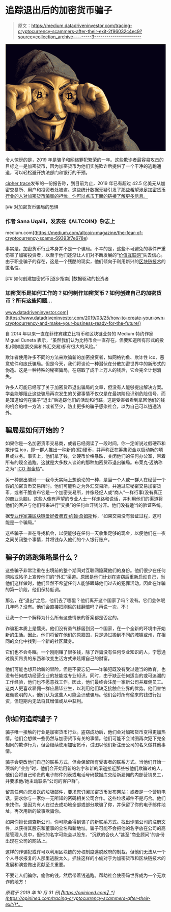 # 追踪退出后的加密货币骗子

> 原文：<https://medium.datadriveninvestor.com/tracing-cryptocurrency-scammers-after-their-exit-2f96032c4ec9?source=collection_archive---------3----------------------->

![](img/0ec940d862e0307b6170d13dfb8fdee6.png)

令人惊讶的是，2019 年是骗子和网络罪犯繁荣的一年。这些欺诈者最容易攻击的目标之一是加密货币，因为加密货币为他们实施欺诈后提供了一个干净的逃跑通道，可以轻松避开执法部门和银行的干预。

[cipher trace](https://ciphertrace.com/wp-content/uploads/2019/08/CipherTrace-Cryptocurrency-Anti-Money-Laundering-Report-2019-Q2-1.pdf)发布的一份报告称，到目前为止，2019 年已有超过 42.5 亿美元从加密交易所、用户和投资者处被盗。这些统计数据无疑引发了[那些希望涉足加密货币行业的人对加密货币骗局的担忧。你可以点击下面的链接了解更多信息。](https://opinined.com/the-fear-of-cryptocurrency-scams/)

[](https://medium.com/altcoin-magazine/the-fear-of-cryptocurrency-scams-69393f7e678e) [## 对加密货币骗局的恐惧

### 作者 Sana Uqaili，发表在《ALTCOIN》杂志上

medium.com](https://medium.com/altcoin-magazine/the-fear-of-cryptocurrency-scams-69393f7e678e) 

事实是，加密货币行业本身并不是一个骗局。不幸的是，这些不可避免的事件严重伤害了加密投资者，以至于他们逐渐让人们对不断发展的“[价值互联网”](https://opinined.com/a-beginners-guide-to-the-internet-of-value/)失去信心。由于职业骗子的存在，这是一个残酷的现实，他们倾向于利用新兴的[区块链技术](https://www.coindesk.com/information/what-is-blockchain-technology)的匿名性。

[](https://www.datadriveninvestor.com/2019/03/25/how-to-create-your-own-cryptocurrency-and-make-your-business-ready-for-the-future/) [## 如何创建加密货币[逐步指南] |数据驱动的投资者

### 加密货币是如何工作的？如何制作加密货币？如何创建自己的加密货币？所有这些问题…

www.datadriveninvestor.com](https://www.datadriveninvestor.com/2019/03/25/how-to-create-your-own-cryptocurrency-and-make-your-business-ready-for-the-future/) 

自 2014 年以来一直在菲律宾建立比特币和区块链业务的 Medium 特约作家 Miguel Cuneta 表示，“虽然我们认为比特币会一直存在，但要知道所有形式的投机(例如股票交易和外汇交易)都有很大的风险。”

欺诈者使用许多不同的方法来欺骗新的加密投资者，如网络钓鱼、欺诈性 ico、恶意软件和庞氏骗局。但是今天，我们将谈论一种潜伏在分散加密世界中的新形式的伪造。这是一种特殊的秘密骗局，在窃取了成千上万人的钱后，它会完全计划消失。

许多人可能已经写了关于加密货币退出骗局的文章，但没有人能够提出解决方案。学会能够阻止这些骗局再次发生的关键事情不仅仅是在最初阶段识别危险信号，而是知道如何在骗子“退出”后追踪他们的活动和行踪。这是受害者看到拿回他们的钱的机会的唯一方法；或者至少，防止更多的骗子感染社会，以为自己可以逍遥法外。

## 骗局是如何开始的？

如果你是一名加密货币交易商，或者已经阅读了一段时间，你一定听说过假硬币和欺诈性 ico，即一群人推出一种新的(假)硬币，并声称正在筹集资金以启动新的项目或业务。事实上，他们拿了钱，让硬币价格暴跌，关闭他们的任何办公室，带着所有的现金逃跑。这就是大多数人谈论的那种加密货币退出骗局。布莱克·迈纳称之为“ [ICO 淘金热](https://medium.com/workchain-io/how-to-spot-and-avoid-cryptocurrency-scams-cfef697b1a7b)”。

另一种退出骗局——我今天实际上想谈论的一种，是当一个人或一群人在经营一个假的加密货币交易所时。他们可能称之为外汇交易所，并通过它秘密交易加密货币，或者干脆宣布它是一个加密交易所，并像经纪人或“商人”一样行事(没有真正的商业头脑)。这些人像有声望的专业人士一样走路和说话，并利用他们的渠道将他们的客户与他们带来进行“交换”的任何血汗钱分开。他们没有适当的验证系统。

据[专业作家兼区块链爱好者费宾·约翰·詹姆斯](https://medium.com/u/75a616711f4e?source=post_page-----2f96032c4ec9--------------------------------)称，“如果交易没有验证过程，这可能是一个骗局。”

这些骗子一直在寻找机会，以便能够在任何一天收集足够的现金，以便他们在一夜之间关闭整个事情，并将钱存入他们的个人银行账户。

## 骗子的逃跑策略是什么？

这些骗子非常注重在出境前的整个期间对互联网隐藏他们的身份。他们很少在任何网站或帖子上宣传他们的“外汇”渠道。原因是他们计划在盗窃后重新启动自己，当他们这样做时，他们显然不希望任何人能够跟踪他们过去的犯罪活动。因此在诈骗的第一阶段，他们保持低调。

那么，在“退出”之后，他们去了哪里？他们离开这个国家了吗？没有。它们会休眠几年吗？没有。他们会直接把刚偷的钱翻倍吗？再说一次，不！

让我一个一个解释为什么所有这些情景的答案都是否定的。

诈骗犯本质上是懦夫。他们没有勇气移居到另一个国家，在一个全新的环境中开始新的生活。因此，他们将留在他们的原籍国，只是通过搬到不同的城镇或州，在相同的文化中找到一个新的社区藏身。

它们也不会冬眠。一个刚刚赚了很多钱，除了诈骗没有任何专业知识的人，宁愿通过购买昂贵的东西和改变生活方式来炫耀自己的财富。

他们可能也想开始新的冒险。但是不要忘记——诈骗犯既没有受过适当的教育，也没有任何成功经营企业的技能或专业知识。同时，由于缺乏任何适当的或可追溯的工作经验，他们也不愿意找工作。因此，他们最终会注册一家新公司并雇佣员工。这类人更喜欢雇佣一群应届毕业生，以利用他们缺乏接触企业界的优势。他们害怕雇佣聪明的人，他们认为这些人可能会识破骗局。他们会将所有偷来的钱进行投资，但短期内无法将其增值或从中获利。

## 你如何追踪骗子？

骗子唯一接触的行业是加密货币行业。盗窃成功后，他们会对加密货币变得更加热情。他们会想做一些仍然与加密货币有关的事情。他们可能不会试图再次犯下完全相同的欺诈行为，但会继续使用加密货币，试图以他们新注册公司的名义做其他事情。

骗子会更改他们自己的联系方式，但会保留所有受害者的联系方式。当他们开始一项新的“业务”时，他们会开始用新的名字和新的渠道接近那些被他们欺骗过的人。他们会将自己珍贵的电子邮件列表或电话号码数据库交给新雇佣的内部营销员工，并要求他/她主动联系“公司的客户群”。

留意任何向您发送的垃圾邮件，要求您订阅加密货币发布网站；或者是一个营销电话，要求你与一家你一无所知的密码相关公司合作。这些垃圾邮件不是巧合。他们来找你，是因为有人在过去成功地全部或部分欺骗了你，并保留了你的电子邮件地址，再次用新的故事欺骗你。

如果你擅长调查新公司，你可能会得到骗子的新联系方式。找出诈骗公司的注册文件，以获得其股东和董事的全名和新地址。骗子可能不会把他的名字放在公司的高层管理人员中，但他的名字可能会以股东、“沉默的合伙人”甚至“商业顾问”的身份出现在公司的网站上。

这样的诈骗犯或许可以利用区块链的分权制度逃脱政府的制裁，但他们无法从一个个人寻求报复的人那里逃脱太久。抓住这样的小偷对于为加密货币和区块链技术的发展和演变做出贡献至关重要。

不要让人们骗你，偷你的钱，然后带着钱逃跑。帮助社会使密码世界成为一个无欺诈的地方！

*原载于 2019 年 10 月 31 日*[*【https://opinined.com】*](https://opinined.com/tracing-cryptocurrency-scammers-after-their-exit/)*。*